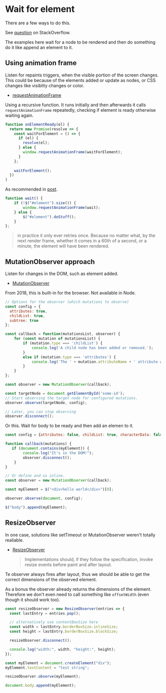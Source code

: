 # Wait for element

There are a few ways to do this.

See [question] on StackOverflow.

[question]: https://stackoverflow.com/questions/15875128/is-there-element-rendered-event

The examples here wait for a node to be rendered and then do something do it like append an element to it.


## Using animation frame

Listen for repaints triggers, when the visible portion of the screen changes. This could be because of the elements added or update as nodes, or CSS changes like visiblity changes or color.

- [requestAnimationFrame](https://developer.mozilla.org/en-US/docs/Web/API/window/requestAnimationFrame)

Using a recursive function. It runs initially and then afterwards it calls `requestAnimationFrame` repeatedly, checking if element is ready otherwise waiting again.

```javascript
function onElementReady(el) {
  return new Promise(resolve => {
    const waitForElement = () => {
      if (el) {
        resolve(el);
      } else {
        window.requestAnimationFrame(waitForElement);
      }
    };
    
    waitForElement();
  })
)
```

As recommended in [post](http://swizec.com/blog/how-to-properly-wait-for-dom-elements-to-show-up-in-modern-browsers/swizec/6663).

```javascript
function wait() {
    if (!$("#element").size()) {
        window.requestAnimationFrame(wait);
    } else {
        $("#element").doStuff();
    }
};
```

> in practice it only ever retries once. Because no matter what, by the next render frame, whether it comes in a 60th of a second, or a minute, the element will have been rendered.


 
## MutationObserver approach

Listen for changes in the DOM, such as element added.

- [MutationObserver](https://developer.mozilla.org/en-US/docs/Web/API/MutationObserver)

From 2018, this is built-in for the browser. Not available in Node.

```javascript
// Options for the observer (which mutations to observe)
const config = { 
  attributes: true, 
  childList: true, 
  subtree: true
};

const callback = function(mutationsList, observer) {
    for (const mutation of mutationsList) {
        if (mutation.type === 'childList') {
            console.log('A child node has been added or removed.');
        }
        else if (mutation.type === 'attributes') {
            console.log('The ' + mutation.attributeName + ' attribute was modified.');
        }
    }
};

const observer = new MutationObserver(callback);

const targetNode = document.getElementById('some-id');
// Start observing the target node for configured mutations.
observer.observe(targetNode, config);

// Later, you can stop observing
observer.disconnect();
```

Or this. Wait for body to be ready and then add an elemen to it.

```javascript
const config = {attributes: false, childList: true, characterData: false, subtree:true}

function callback(mutations) {
   if (document.contains(myElement)) {
        console.log("It's in the DOM!");
        observer.disconnect();
    }
}

// Or define and us inline.
const observer = new MutationObserver(callback);

const myElement = $("<div>hello world</div>")[0];

observer.observe(document, config);

$("body").append(myElement);
```


## ResizeObserver

In one case, solutions like setTimeout or MutationObserver weren't totally realiable.

- [ResizeObserver](https://developer.mozilla.org/en-US/docs/Web/API/ResizeObserver)
    > Implementations should, if they follow the specification, invoke resize events before paint and after layout.

Te observer always fires after layout, thus we should be able to get the correct dimensions of the observed element. 

As a bonus the observer already returns the dimensions of the element. Therefore we don't even need to call something like `offsetWidth` (even though it should work too).

```javascript
const resizeObserver = new ResizeObserver(entries => {
  const lastEntry = entries.pop();

  // alternatively use contentBoxSize here
  const width = lastEntry.borderBoxSize.inlineSize;
  const height = lastEntry.borderBoxSize.blockSize;

  resizeObserver.disconnect();

  console.log("width:", width, "height:", height);
});

const myElement = document.createElement("div");
myElement.textContent = "test string";

resizeObserver.observe(myElement);

document.body.append(myElement);
```

